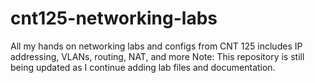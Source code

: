 # cnt125-networking-labs
All my hands on networking labs and configs from CNT 125  includes IP addressing, VLANs, routing, NAT, and more
Note: This repository is still being updated as I continue adding lab files and documentation.
